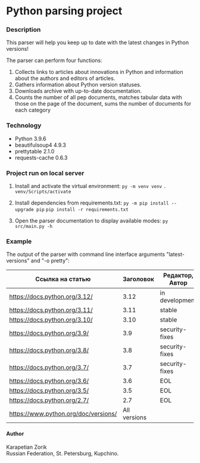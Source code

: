 # Python parsing project

### Description
This parser will help you keep up to date with the latest changes in Python versions!

The parser can perform four functions:
1. Collects links to articles about innovations in Python and information about the authors and editors of articles.
2. Gathers information about Python version statuses.
3. Downloads archive with up-to-date documentation.
4. Counts the number of all pep documents, matches tabular data with those on the page of the document, sums the number of documents for each category


### Technology
- Python 3.9.6
- beautifulsoup4 4.9.3
- prettytable 2.1.0
- requests-cache 0.6.3


### Project run on local server
1. Install and activate the virtual environment:
```py -m venv venv```
```. venv/Scripts/activate```

2. Install dependencies from requirements.txt:
```py -m pip install --upgrade pip```
```pip install -r requirements.txt```

4. Open the parser documentation to display available modes:
```py src/main.py -h```


### Example

The output of the parser with command line interface arguments "latest-versions" and "-o pretty":

| Ссылка на статью                     | Заголовок    | Редактор, Aвтор |
|--------------------------------------|--------------|-----------------|
| https://docs.python.org/3.12/        | 3.12         | in development  |
| https://docs.python.org/3.11/        | 3.11         | stable          |
| https://docs.python.org/3.10/        | 3.10         | stable          |
| https://docs.python.org/3.9/         | 3.9          | security-fixes  |
| https://docs.python.org/3.8/         | 3.8          | security-fixes  |
| https://docs.python.org/3.7/         | 3.7          | security-fixes  |
| https://docs.python.org/3.6/         | 3.6          | EOL             |
| https://docs.python.org/3.5/         | 3.5          | EOL             |
| https://docs.python.org/2.7/         | 2.7          | EOL             |
| https://www.python.org/doc/versions/ | All versions |                 |


#### Author
Karapetian Zorik   
Russian Federation, St. Petersburg, Kupchino.